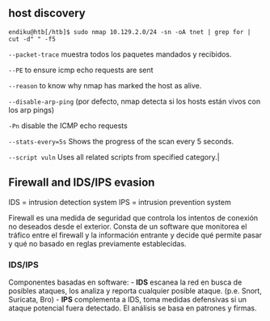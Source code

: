 ## host discovery

```shell-session
endiku@htb[/htb]$ sudo nmap 10.129.2.0/24 -sn -oA tnet | grep for | cut -d" " -f5
```





`--packet-trace` muestra todos los paquetes mandados y recibidos.

`--PE` to ensure icmp echo requests are sent

`--reason` to know why nmap has marked the host as alive.

`--disable-arp-ping`  (por defecto, nmap detecta si los hosts están vivos con los arp pings)

`-Pn` disable the ICMP echo requests

`--stats-every=5s`  Shows the progress of the scan every 5 seconds.

`--script vuln`  Uses all related scripts from specified category.|

## Firewall and IDS/IPS evasion
IDS = intrusion detection system
IPS = intrusion prevention system

Firewall es una medida de seguridad que controla los intentos de conexión no deseados desde el exterior. Consta de un software que monitorea el tráfico entre el firewall y la información entrante y decide qué permite pasar y qué no basado en reglas previamente establecidas. 

### IDS/IPS
Componentes basadas en software:
	- **IDS** escanea la red en busca de posibles ataques, los analiza y reporta cualquier posible ataque. (p.e. Snort, Suricata, Bro)
	- **IPS** complementa a IDS, toma medidas defensivas si un ataque potencial fuera detectado. El análisis se basa en patrones y firmas.


